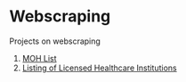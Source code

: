 # Webscraping
Projects on webscraping
1. [MOH List](https://github.com/chongjunn-tech/webscraping/tree/main/MOH%20List)
2. [Listing of Licensed Healthcare Institutions](https://github.com/chongjunn-tech/webscraping/tree/main/Listing%20of%20Licensed%20Healthcare%20Institutions)
